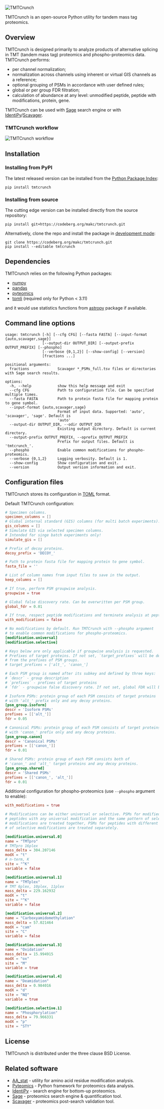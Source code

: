 ![](logo/tmtcrunch_cgear.svg "TMTCrunch")

TMTCrunch is an open-source Python utility for tandem mass tag proteomics.


## Overview

TMTCrunch is designed primarily to analyze products of alternative splicing in TMT (tandem mass tag) proteomics and phospho-proteomics data.
TMTCrunch performs:
 - per channel normalization;
 - normalization across channels using inherent or virtual GIS channels as a reference;
 - optional grouping of PSMs in accordance with user defined rules;
 - global or per group FDR filtration;
 - calculation of abundance at any level: unmodified peptide, peptide with modifications, protein, gene.

TMTCrunch can be used with [Sage](https://github.com/lazear/sage) search engine or with [IdentiPy](https://github.com/levitsky/identipy)/[Scavager](https://pypi.org/project/Scavager/).

### TMTCrunch workflow

![](images/tmtcrunch_pipeline.png "TMTCrunch workflow")


## Installation

### Installing from PyPI

The latest released version can be installed from the [Python Package Index](https://pypi.org/project/tmtcrunch):
```shell
pip install tmtcrunch
```


### Installing from source

The cutting edge version can be installed directly from the source repository:
```shell
pip install git+https://codeberg.org/makc/tmtcrunch.git
```
Alternatively, clone the repo and install the package in [development mode](https://setuptools.pypa.io/en/latest/userguide/development_mode.html):
```shell
git clone https://codeberg.org/makc/tmtcrunch.git
pip install --editable tmtcrunch
```


## Dependencies

TMTCrunch relies on the following Python packages:
- [numpy](https://pypi.org/project/numpy/)
- [pandas](https://pypi.org/project/pandas/)
- [pyteomics](https://pypi.org/project/pyteomics/)
- [tomli](https://pypi.org/project/tomli/) (required only for Python < 3.11)

and it would use statistics functions from [astropy](https://pypi.org/project/astropy/) package if available.


## Command line options

```
usage: tmtcrunch [-h] [--cfg CFG] [--fasta FASTA] [--input-format {auto,scavager,sage}]
                 [--output-dir OUTPUT_DIR] [--output-prefix OUTPUT_PREFIX] [--phospho]
                 [--verbose {0,1,2}] [--show-config] [--version]
                 [fractions ...]

positional arguments:
  fractions             Scavager *_PSMs_full.tsv files or directories with Sage search results.

options:
  -h, --help            show this help message and exit
  --cfg CFG             Path to configuration file. Can be specified multiple times.
  --fasta FASTA         Path to protein fasta file for mapping protein to gene symbol.
  --input-format {auto,scavager,sage}
                        Format of input data. Supported: 'auto', 'scavager', 'sage'. Default is
                        'auto'
  --output-dir OUTPUT_DIR, --odir OUTPUT_DIR
                        Existing output directory. Default is current directory.
  --output-prefix OUTPUT_PREFIX, --oprefix OUTPUT_PREFIX
                        Prefix for output files. Default is 'tmtcrunch_'.
  --phospho             Enable common modifications for phospho-proteomics.
  --verbose {0,1,2}     Logging verbosity. Default is 1.
  --show-config         Show configuration and exit.
  --version             Output version information and exit.
```


## Configuration files

TMTCrunch stores its configuration in [TOML](https://toml.io) format.

Default TMTCrunch configuration:
```TOML
# Specimen columns.
specimen_columns = []
# Global internal standard (GIS) columns (for multi batch experiments).
gis_columns = []
# Simulate GIS via selected specimen columns.
# Intended for singe batch experiments only!
simulate_gis = []

# Prefix of decoy proteins.
decoy_prefix = 'DECOY_'

# Path to protein fasta file for mapping protein to gene symbol.
fasta_file = ''

# List of column names from input files to save in the output.
keep_columns = []

# If true, perform PSM groupwise analysis.
groupwise = true

# Global false discovery rate. Can be overwritten per PSM group.
global_fdr = 0.01

# If true, respect peptide modifications and terminate analysis at peptide level.
with_modifications = false

# No modifications by default. Run TMTCrunch with --phospho argument
# to enable common modifications for phospho-proteomics.
[modification.universal]
[modification.selective]

# Keys below are only applicable if groupwise analysis is requested.
# Prefixes of target proteins. If not set, `target_prefixes` will be deduced
# from the prefixes of PSM groups.
# target_prefixes = ['alt_', 'canon_']

# Each PSM group is named after its subkey and defined by three keys:
# `descr` - group description
# `prefixes` - prefixes of target proteins
# `fdr` - groupwise false discovery rate. If not set, global FDR will be used.

# Isoform PSMs: protein group of each PSM consists of target proteins
# with 'alt_' prefix only and any decoy proteins.
[psm_group.isoform]
descr = 'Isoform PSMs'
prefixes = [['alt_']]
fdr = 0.05

# Canonical PSMs: protein group of each PSM consists of target proteins
# with 'canon_' prefix only and any decoy proteins.
[psm_group.canon]
descr = 'Canonical PSMs'
prefixes = [['canon_']]
fdr = 0.01

# Shared PSMs: protein group of each PSM consists both of
# 'canon_' and 'alt_' target proteins and any decoy proteins.
[psm_group.shared]
descr = 'Shared PSMs'
prefixes = [['canon_', 'alt_']]
fdr = 0.01
```

Additional configuration for phospho-proteomics (use `--phospho` argument to enable):
```TOML
with_modifications = true

# Modifications can be either universal or selective. PSMs for modified
# peptides with any universal modification and the same pattern of selective
# modifications are treated together, PSMs for peptides with different pattern
# of selective modifications are treated separately.

[modification.universal.0]
name = "TMTpro"
# TMTpro 16plex
mass_delta = 304.207146
modX = "t"
# n-term, K
site = "^K"
variable = false

[modification.universal.1]
name = "TMTplex"
# TMT 6plex, 10plex, 11plex
mass_delta = 229.162932
modX = "t"
site = "^K"
variable = false

[modification.universal.2]
name = "Carboxyamidomethylation"
mass_delta = 57.021464
modX = "cam"
site = "C"
variable = false

[modification.universal.3]
name = "Oxidation"
mass_delta = 15.994915
modX = "ox"
site = "M"
variable = true

[modification.universal.4]
name = "Deamidation"
mass_delta = 0.984016
modX = "d"
site = "NQ"
variable = true

[modification.selective.1]
name = "Phosphorylation"
mass_delta = 79.966331
modX = "p"
site = "STY"
```


## License

TMTCrunch is distributed under the three clause BSD License.


## Related software

 - [AA_stat](https://github.com/SimpleNumber/aa_stat) - utility for amino acid residue modification analysis.
 - [Pyteomics](https://github.com/levitsky/pyteomics) - Python framework for proteomics data analysis.
 - [IdentiPy](https://github.com/levitsky/identipy) - search engine for bottom-up proteomics.
 - [Sage](https://github.com/lazear/sage) - proteomics search engine & quantification tool.
 - [Scavager](https://pypi.org/project/Scavager/) - proteomics post-search validation tool.
